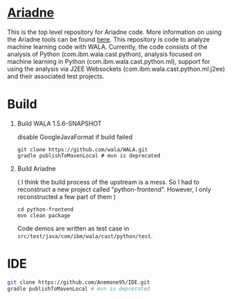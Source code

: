 # [Ariadne](https://wala.github.io/ariadne/)

This is the top level repository for Ariadne code.  More information on using the Ariadne tools can be found [here](https://wala.github.io/ariadne/).  This repository is code to analyze machine learning code with WALA.  Currently, the code consists of the analysis of Python (com.ibm.wala.cast.python), analysis focused on machine learning in Python (com.ibm.wala.cast.python.ml), support for using the analysis via J2EE Websockets (com.ibm.wala.cast.python.ml.j2ee) and their associated test projects.

# Build

1. Build WALA 1.5.6-SNAPSHOT

   disable GoogleJavaFormat if build failed

   ```
   git clone https://github.com/wala/WALA.git
   gradle publishToMavenLocal # mvn is deprecated
   ```

2. Build Ariadne

   ( I think the build process of the upstream is a mess. So I had to reconstruct a new project called "python-frontend". However, I only reconstructed a few part of them )

   ```
   cd python-frontend
   mvn clean package
   ```

   Code demos are written as test case in `src/test/java/com/ibm/wala/cast/python/test`.

# IDE

```bash
git clone https://github.com/Anemone95/IDE.git
gradle publishToMavenLocal # mvn is deprecated
```



